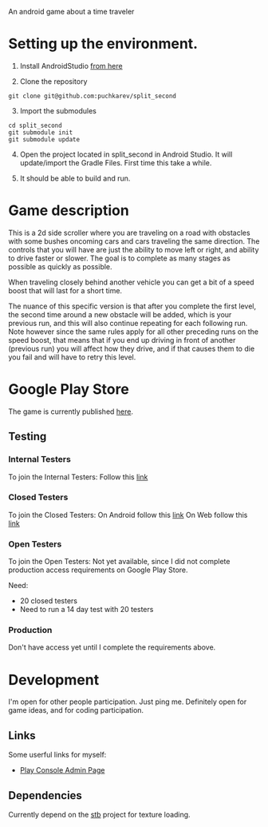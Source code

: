 An android game about a time traveler

# Setting up the environment.

1. Install AndroidStudio [from here](https://developer.android.com/studio/install)

2. Clone the repository

```
git clone git@github.com:puchkarev/split_second
```

3. Import the submodules

```
cd split_second
git submodule init
git submodule update
```

4. Open the project located in split_second in Android Studio.
It will update/import the Gradle Files. First time this take a while.

5. It should be able to build and run.

# Game description

This is a 2d side scroller where you are traveling on a road with obstacles with some bushes oncoming cars and cars traveling the same direction.
The controls that you will have are just the ability to move left or right, and ability to drive faster or slower.
The goal is to complete as many stages as possible as quickly as possible.

When traveling closely behind another vehicle you can get a bit of a speed boost that will last for a short time.

The nuance of this specific version is that after you complete the first level, the second time around a new obstacle will be added, which is your previous
run, and this will also continue repeating for each following run. Note however since the same rules apply for all other preceding runs on the speed boost,
that means that if you end up driving in front of another (previous run) you will affect how they drive, and if that causes them to die you fail and will
have to retry this level.

# Google Play Store

The game is currently published [here](https://play.google.com/store/apps/details?id=com.puchkarev.split_second).

## Testing

### Internal Testers

To join the Internal Testers:
Follow this [link](https://play.google.com/apps/internaltest/4701096607627280823)

### Closed Testers

To join the Closed Testers:
On Android follow this [link](https://play.google.com/store/apps/details?id=com.puchkarev.split_second)
On Web follow this [link](https://play.google.com/apps/testing/com.puchkarev.split_second)

### Open Testers

To join the Open Testers:
Not yet available, since I did not complete production access requirements on Google Play Store.

Need:

* 20 closed testers
* Need to run a 14 day test with 20 testers

### Production

Don't have access yet until I complete the requirements above.

# Development

I'm open for other people participation. Just ping me.
Definitely open for game ideas, and for coding participation.

## Links

Some userful links for myself:
* [Play Console Admin Page](https://play.google.com/console/u/0/developers/8876770894052468424/app/4972653238062659679/app-dashboard?timespan=thirtyDays)

## Dependencies

Currently depend on the [stb](https://github.com/nothings/stb) project for texture loading.
